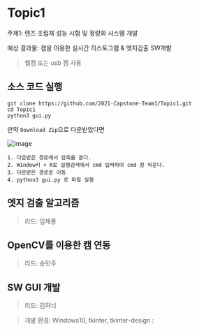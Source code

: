 # Topic1
주제1: 렌즈 조립체 성능 시험 및 정량화 시스템 개발

예상 결과물: 캠을 이용한 실시간 히스토그램 & 엣지검출 SW개발
> 웹캠 또는 usb 캠 사용

## 소스 코드 실행
```
git clone https://github.com/2021-Capstone-Team1/Topic1.git
cd Topic1
python3 gui.py
```

만약 `Download Zip`으로 다운받았다면  

![image](https://user-images.githubusercontent.com/30483337/136502720-538ab817-b743-4649-837d-3c0e71813f0a.png)

```
1. 다운받은 경로에서 압축을 푼다.
2. Window키 + R로 실행검색에서 cmd 입력하여 cmd 창 띄운다.
3. 다운받은 경로로 이동
4. python3 gui.py 로 파일 실행
```
## 엣지 검출 알고리즘
> 리드: 임채룡

## OpenCV를 이용한 캠 연동
> 리드: 송민주

## SW GUI 개발
> 리드: 김하늬

>개발 환경: Windows10, tkinter, tkinter-design
:

